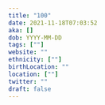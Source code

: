 ```yaml
---
title: "100"
date: 2021-11-18T07:03:52
aka: []
dob: YYYY-MM-DD
tags: [""]
website: ""
ethnicity: [""]
birthLocation: ""
location: [""]
twitter: ""
draft: false
---
```


